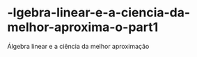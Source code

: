 # -lgebra-linear-e-a-ciencia-da-melhor-aproxima-o-part1
Álgebra linear e a ciência da melhor aproximação
